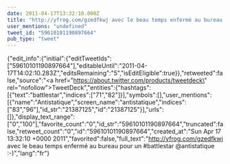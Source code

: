 ```yaml
---
date: 2011-04-17T13:32:10.000Z
title: "http://yfrog.com/gzedfkwj avec le beau temps enfermé au bureau pour un #battlestar <a href='http://twitter.com/antistatique'>@antistatique</a> :-)″"
user_mentions: "undefined"
tweet_id: "59610101190897664"
pub_type: "tweet"
---
```

{"edit_info":{"initial":{"editTweetIds":["59610101190897664"],"editableUntil":"2011-04-17T14:02:10.283Z","editsRemaining":"5","isEditEligible":true}},"retweeted":false,"source":"<a href=\"https://about.twitter.com/products/tweetdeck\" rel=\"nofollow\">TweetDeck</a>","entities":{"hashtags":[{"text":"battlestar","indices":["71","82"]}],"symbols":[],"user_mentions":[{"name":"Antistatique","screen_name":"antistatique","indices":["83","96"],"id_str":"21387125","id":"21387125"}],"urls":[]},"display_text_range":["0","100"],"favorite_count":"0","id_str":"59610101190897664","truncated":false,"retweet_count":"0","id":"59610101190897664","created_at":"Sun Apr 17 13:32:10 +0000 2011","favorited":false,"full_text":"http://yfrog.com/gzedfkwj avec le beau temps enfermé au bureau pour un #battlestar @antistatique :-)","lang":"fr"}
